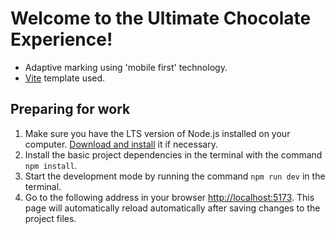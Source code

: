 # Welcome to the Ultimate Chocolate Experience!

- Adaptive marking using 'mobile first' technology.
- [Vite](https://vitejs.dev) template used.

## Preparing for work

1. Make sure you have the LTS version of Node.js installed on your computer.
   [Download and install](https://nodejs.org/en/) it if necessary.
2. Install the basic project dependencies in the terminal with the command
   `npm install`.
3. Start the development mode by running the command `npm run dev` in the
   terminal.
4. Go to the following address in your browser
   [http://localhost:5173](http://localhost:5173). This page will automatically
   reload automatically after saving changes to the project files.
